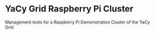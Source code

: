 # YaCy Grid Raspberry Pi Cluster
Management tools for a Raspberry Pi Demonstration Cluster of the YaCy Grid
